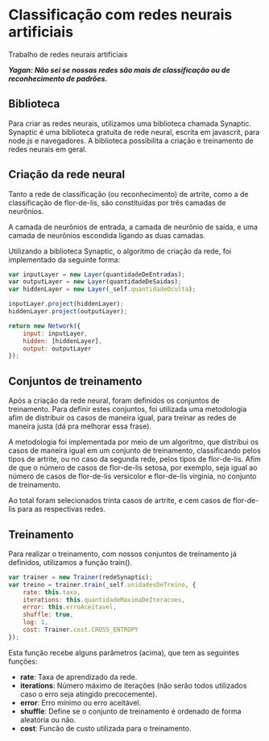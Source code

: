 # Classificação com redes neurais artificiais
Trabalho de redes neurais artificiais

***Yagan: Não sei se nossas redes são mais de classificação ou de reconhecimento de padrões.***

## Biblioteca

Para criar as redes neurais, utilizamos uma biblioteca chamada Synaptic. Synaptic é uma biblioteca gratuita de rede neural, escrita em javascrit, para node.js e navegadores. A biblioteca possibilita a criação e treinamento de redes neurais em geral.

## Criação da rede neural

Tanto a rede de classificação (ou reconhecimento) de artrite, como a de classificação de flor-de-lis, são constituídas por três camadas de neurônios. 

A camada de neurônios de entrada, a camada de neurônio de saída, e uma camada de neurônios escondida ligando as duas camadas.

Utilizando a biblioteca Synaptic, o algoritmo de criação da rede, foi implementado da seguinte forma:

```javascript
var inputLayer = new Layer(quantidadeDeEntradas);
var outputLayer = new Layer(quantidadeDeSaidas);
var hiddenLayer = new Layer(_self.quantidadeOculta);

inputLayer.project(hiddenLayer);
hiddenLayer.project(outputLayer);

return new Network({
    input: inputLayer,
    hidden: [hiddenLayer],
    output: outputLayer
});
```

## Conjuntos de treinamento

Após a criação da rede neural, foram definidos os conjuntos de treinamento. Para definir estes conjuntos, foi utilizada uma metodologia afim de distribuir os casos de maneira igual, para treinar as redes de maneira justa (dá pra melhorar essa frase).

A metodologia foi implementada por meio de um algoritmo, que distribui os casos de maneira igual em um conjunto de treinamento, classificando pelos tipos de artrite, ou no caso da segunda rede, pelos tipos de flor-de-lis. Afim de que o número de casos de flor-de-lis setosa, por exemplo, seja igual ao número de casos de flor-de-lis versicolor e flor-de-lis virginia, no conjunto de treinamento.

Ao total foram selecionados trinta casos de artrite, e cem casos de flor-de-lis para as respectivas redes.

## Treinamento

Para realizar o treinamento, com nossos conjuntos de treinamento já definidos, utilizamos a função train(). 

```javascript
var trainer = new Trainer(redeSynaptic);
var treino = trainer.train(_self.unidadesDeTreino, {
    rate: this.taxa,
    iterations: this.quantidadeMaximaDeIteracoes,
    error: this.erroAceitavel,
    shuffle: true,
    log: 1,
    cost: Trainer.cost.CROSS_ENTROPY
});
```

Esta função recebe alguns parâmetros (acima), que tem as seguintes funções:

* **rate**: Taxa de aprendizado da rede.
* **iterations**: Número máximo de iterações (não serão todos utilizados caso o erro seja atingido precocemente).
* **error**: Erro mínimo ou erro aceitável.
* **shuffle**: Define se o conjunto de treinamento é ordenado de forma aleatória ou não.
* **cost**: Funcão de custo utilizada para o treinamento.
